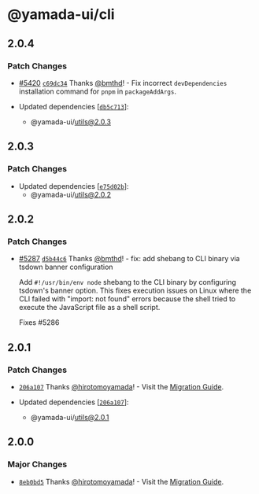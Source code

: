 # @yamada-ui/cli

## 2.0.4

### Patch Changes

- [#5420](https://github.com/yamada-ui/yamada-ui/pull/5420) [`c69dc34`](https://github.com/yamada-ui/yamada-ui/commit/c69dc34a74cea99114826edaea50f651bdb24f40) Thanks [@bmthd](https://github.com/bmthd)! - Fix incorrect `devDependencies` installation command for `pnpm` in `packageAddArgs`.

- Updated dependencies [[`db5c713`](https://github.com/yamada-ui/yamada-ui/commit/db5c713c8c4df48257349d32d605e44ffb959d23)]:
  - @yamada-ui/utils@2.0.3

## 2.0.3

### Patch Changes

- Updated dependencies [[`e75d02b`](https://github.com/yamada-ui/yamada-ui/commit/e75d02b33e0be9b5ca47ff34c8f97d86472d5960)]:
  - @yamada-ui/utils@2.0.2

## 2.0.2

### Patch Changes

- [#5287](https://github.com/yamada-ui/yamada-ui/pull/5287) [`d5b44c6`](https://github.com/yamada-ui/yamada-ui/commit/d5b44c64416bf2628dd6af71c48ab309856fa608) Thanks [@bmthd](https://github.com/bmthd)! - fix: add shebang to CLI binary via tsdown banner configuration

  Add `#!/usr/bin/env node` shebang to the CLI binary by configuring tsdown's banner option.
  This fixes execution issues on Linux where the CLI failed with "import: not found" errors
  because the shell tried to execute the JavaScript file as a shell script.

  Fixes #5286

## 2.0.1

### Patch Changes

- [`206a107`](https://github.com/yamada-ui/yamada-ui/commit/206a1076dae41d537ca305c71b9ca337a1394696) Thanks [@hirotomoyamada](https://github.com/hirotomoyamada)! - Visit the [Migration Guide](https://yamada-ui.com/docs/get-started/migration).

- Updated dependencies [[`206a107`](https://github.com/yamada-ui/yamada-ui/commit/206a1076dae41d537ca305c71b9ca337a1394696)]:
  - @yamada-ui/utils@2.0.1

## 2.0.0

### Major Changes

- [`8eb0bd5`](https://github.com/yamada-ui/yamada-ui/commit/8eb0bd5a3474c75a98f1823d8551c39df095302d) Thanks [@hirotomoyamada](https://github.com/hirotomoyamada)! - Visit the [Migration Guide](https://yamada-ui.com/docs/get-started/migration).
